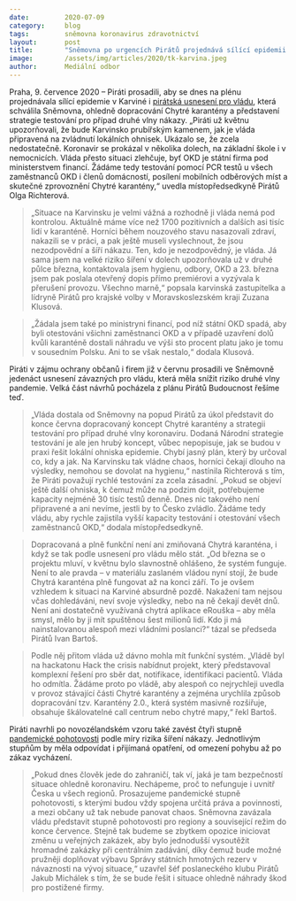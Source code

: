 ```yaml
---
date:         2020-07-09
category:     blog
tags:         sněmovna koronavirus zdravotnictví
layout:       post
title:        "Sněmovna po urgencích Pirátů projednává sílící epidemii v Karviné i selhání vlády ohledně Chytré karantény a testování nakažených"
image:        /assets/img/articles/2020/tk-karvina.jpeg
author:       Mediální odbor
---   
```




Praha, 9. července 2020 – Piráti prosadili, aby se dnes na plénu projednávala sílící epidemie v Karviné i [pirátská usnesení pro vládu](https://www.pirati.cz/tiskove-zpravy/pirati-prosadili-jedenact-usneseni-k-reseni-koronakrize.html), která schválila Sněmovna, ohledně dopracování Chytré karantény a představení strategie testování pro případ druhé vlny nákazy. „Piráti už květnu upozorňovali, že bude Karvinsko prubířským kamenem, jak je vláda připravená na zvládnutí lokálních ohnisek. Ukázalo se, že zcela nedostatečně. Koronavir se prokázal v několika dolech, na základní škole i v nemocnicích. Vláda přesto situaci zlehčuje, byť OKD je státní firma pod ministerstvem financí. Žádáme tedy testování pomocí PCR testů u všech zaměstnanců OKD i členů domácností, posílení mobilních odběrových míst a skutečné zprovoznění Chytré karantény,“ uvedla místopředsedkyně Pirátů Olga Richterová.

 

> „Situace na Karvinsku je velmi vážná a rozhodně ji vláda nemá pod kontrolou. Aktuálně máme více než 1700 pozitivních a dalších asi tisíc lidí v karanténě. Horníci během nouzového stavu nasazovali zdraví, nakazili se v práci, a pak ještě museli vyslechnout, že jsou nezodpovědní a šíří nákazu. Ten, kdo je nezodpovědný, je vláda. Já sama jsem na velké riziko šíření v dolech upozorňovala už v druhé půlce března, kontaktovala jsem hygienu, odbory, OKD a 23. března jsem pak poslala otevřený dopis přímo premiérovi a vyzývala k přerušení provozu. Všechno marně,“ popsala karvinská zastupitelka a lídryně Pirátů pro krajské volby v Moravskoslezském kraji Zuzana Klusová.

 

> „Žádala jsem také po ministryni financí, pod níž státní OKD spadá, aby byli otestováni všichni zaměstnanci OKD a v případě uzavření dolů kvůli karanténě dostali náhradu ve výši sto procent platu jako je tomu v sousedním Polsku. Ani to se však nestalo,“ dodala Klusová.  

 

Piráti v zájmu ochrany občanů i firem již v červnu prosadili ve Sněmovně jedenáct usnesení závazných pro vládu, která měla snížit riziko druhé vlny pandemie. Velká část návrhů pocházela z plánu Pirátů Budoucnost řešíme teď. 

> „Vláda dostala od Sněmovny na popud Pirátů za úkol představit do konce června dopracovaný koncept Chytré karantény a strategii testování pro případ druhé vlny koronaviru. Dodaná Národní strategie testování je ale jen hrubý koncept, vůbec nepopisuje, jak se budou v praxi řešit lokální ohniska epidemie. Chybí jasný plán, který by určoval co, kdy a jak. Na Karvinsku tak vládne chaos, horníci čekají dlouho na výsledky, nemohou se dovolat na hygienu,“ nastínila Richterová s tím, že Piráti považují rychlé testování za zcela zásadní. „Pokud se objeví ještě další ohniska, k čemuž může na podzim dojít, potřebujeme kapacity nejméně 30 tisíc testů denně. Dnes nic takového není připravené a ani nevíme, jestli by to Česko zvládlo. Žádáme tedy vládu, aby rychle zajistila vyšší kapacity testování i otestování všech zaměstnanců OKD,“ dodala místopředsedkyně.

 

> Dopracovaná a plně funkční není ani zmiňovaná Chytrá karanténa, i když se tak podle usnesení pro vládu mělo stát. „Od března se o projektu mluví, v květnu bylo slavnostně ohlášeno, že systém funguje. Není to ale pravda – v materiálu zaslaném vládou nyní stojí, že bude Chytrá karanténa plně fungovat až na konci září. To je ovšem vzhledem k situaci na Karviné absurdně pozdě. Nakažení tam nejsou včas dohledáváni, neví svoje výsledky, nebo na ně čekají devět dnů. Není ani dostatečně využívaná chytrá aplikace eRouška – aby měla smysl, mělo by ji mít spuštěnou šest milionů lidí. Kdo ji má nainstalovanou alespoň mezi vládními poslanci?“ tázal se předseda Pirátů Ivan Bartoš. 

 

> Podle něj přitom vláda už dávno mohla mít funkční systém. „Vládě byl na hackatonu Hack the crisis nabídnut projekt, který představoval komplexní řešení pro sběr dat, notifikace, identifikaci pacientů. Vláda ho odmítla. Žádáme proto po vládě, aby alespoň co nejrychleji uvedla v provoz stávající části Chytré karantény a zejména urychlila způsob dopracování tzv. Karantény 2.0., která systém masivně rozšiřuje, obsahuje škálovatelné call centrum nebo chytré mapy,“ řekl Bartoš. 

 

Piráti navrhli po novozélandském vzoru také zavést čtyři stupně [pandemické pohotovosti](https://www.mzcr.cz/verejne/dokumenty/pandemicky-plan-ceske-republiky_5520_5.html) podle míry rizika šíření nákazy. Jednotlivým stupňům by měla odpovídat i přijímaná opatření, od omezení pohybu až po zákaz vycházení. 

 

> „Pokud dnes člověk jede do zahraničí, tak ví, jaká je tam bezpečností situace ohledně koronaviru. Nechápeme, proč to nefunguje i uvnitř Česka u všech regionů. Prosazujeme pandemické stupně pohotovosti, s kterými budou vždy spojena určitá práva a povinnosti, a mezi občany už tak nebude panovat chaos. Sněmovna zavázala vládu představit stupně pohotovosti pro regiony a související režim do konce července. Stejně tak budeme se zbytkem opozice iniciovat změnu u veřejných zakázek, aby bylo jednodušší vysoutěžit hromadné zakázky při centrálním zadávání, díky čemuž bude možné pružněji doplňovat výbavu Správy státních hmotných rezerv v návaznosti na vývoj situace,“ uzavřel šéf poslaneckého klubu Pirátů Jakub Michálek s tím, že se bude řešit i situace ohledně náhrady škod pro postižené firmy. 

